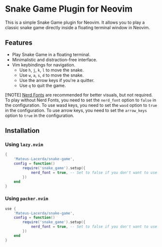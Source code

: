 # Snake Game Plugin for Neovim

This is a simple Snake Game plugin for Neovim. It allows you to play a classic snake game directly inside a floating terminal window in Neovim.

## Features

- Play Snake Game in a floating terminal.
- Minimalistic and distraction-free interface.
- Vim keybindings for navigation.
    - Use `h`, `j`, `k`, `l` to move the snake.
    - Use `w`, `a`, `s`, `d` to move the snake.
    - Use the arrow keys if you're a quitter.
    - Use `q` to quit the game.

[!NOTE]
    [Nerd Fonts](https://www.nerdfonts.com/) are recommended for better visuals, but not required.
    To play without Nerd Fonts, you need to set the `nerd_font` option to `false` in the configuration.
    To use wasd keys, you need to set the `wasd` option to `true` in the configuration.
    To use arrow keys, you need to set the `arrow_keys` option to `true` in the configuration.

## Installation

### Using `lazy.nvim`

```lua
{
    'Mateus-Lacerda/snake-game',
    config = function()
        require('snake_game').setup({
            nerd_font = true, -- Set to false if you don't want to use Nerd Fonts
        })
    end
}
```

### Using `packer.nvim`

```lua
use {
    'Mateus-Lacerda/snake-game',
    config = function()
        require('snake_game').setup({
            nerd_font = true, -- Set to false if you don't want to use Nerd Fonts
        })
    end
}
```
